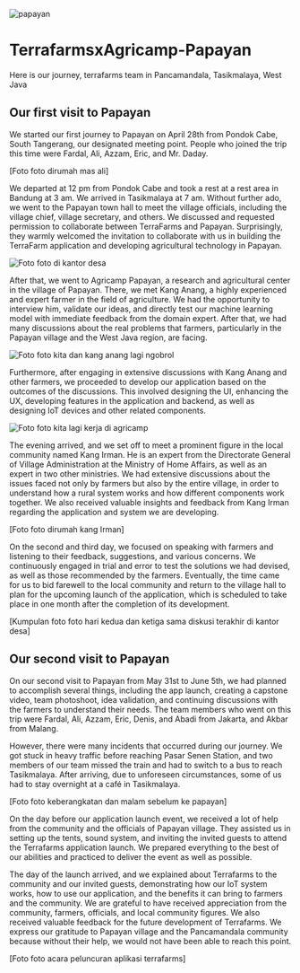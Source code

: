 
 ![papayan](https://github.com/Terrafarms/TerrafarmsxAgricamp-Papayan/assets/54931717/71bf9936-bed0-4fbf-ae47-a4eca39704ee)

# TerrafarmsxAgricamp-Papayan
Here is our journey, terrafarms team in Pancamandala, Tasikmalaya, West Java

## Our first visit to Papayan

We started our first journey to Papayan on April 28th from Pondok Cabe, South Tangerang, our designated meeting point. People who joined the trip this time were Fardal, Ali, Azzam, Eric, and Mr. Daday.

[Foto foto dirumah mas ali]

We departed at 12 pm from Pondok Cabe and took a rest at a rest area in Bandung at 3 am. We arrived in Tasikmalaya at 7 am. Without further ado, we went to the Papayan town hall to meet the village officials, including the village chief, village secretary, and others. We discussed and requested permission to collaborate between TerraFarms and Papayan. Surprisingly, they warmly welcomed the invitation to collaborate with us in building the TerraFarm application and developing agricultural technology in Papayan.

![Foto foto di kantor desa](https://github.com/Terrafarms/TerrafarmsxAgricamp-Papayan/assets/54931717/1e556c5e-465a-4bae-a2fe-a0014863118c)

After that, we went to Agricamp Papayan, a research and agricultural center in the village of Papayan. There, we met Kang Anang, a highly experienced and expert farmer in the field of agriculture. We had the opportunity to interview him, validate our ideas, and directly test our machine learning model with immediate feedback from the domain expert. After that, we had many discussions about the real problems that farmers, particularly in the Papayan village and the West Java region, are facing.

![Foto foto kita dan kang anang lagi ngobrol](https://github.com/Terrafarms/TerrafarmsxAgricamp-Papayan/assets/54931717/63667970-95c8-4067-83ba-38fdedda1288)

Furthermore, after engaging in extensive discussions with Kang Anang and other farmers, we proceeded to develop our application based on the outcomes of the discussions. This involved designing the UI, enhancing the UX, developing features in the application and backend, as well as designing IoT devices and other related components.

![Foto foto kita lagi kerja di agricamp](https://github.com/Terrafarms/TerrafarmsxAgricamp-Papayan/assets/54931717/60e864e8-cd7f-4a57-8e53-4daebd64b989)

The evening arrived, and we set off to meet a prominent figure in the local community named Kang Irman. He is an expert from the Directorate General of Village Administration at the Ministry of Home Affairs, as well as an expert in two other ministries. We had extensive discussions about the issues faced not only by farmers but also by the entire village, in order to understand how a rural system works and how different components work together. We also received valuable insights and feedback from Kang Irman regarding the application and system we are developing.

[Foto foto dirumah kang Irman]

On the second and third day, we focused on speaking with farmers and listening to their feedback, suggestions, and various concerns. We continuously engaged in trial and error to test the solutions we had devised, as well as those recommended by the farmers. Eventually, the time came for us to bid farewell to the local community and return to the village hall to plan for the upcoming launch of the application, which is scheduled to take place in one month after the completion of its development.

[Kumpulan foto foto hari kedua dan ketiga sama diskusi terakhir di kantor desa]

## Our second visit to Papayan

On our second visit to Papayan from May 31st to June 5th, we had planned to accomplish several things, including the app launch, creating a capstone video, team photoshoot, idea validation, and continuing discussions with the farmers to understand their needs. The team members who went on this trip were Fardal, Ali, Azzam, Eric, Denis, and Abadi from Jakarta, and Akbar from Malang.

However, there were many incidents that occurred during our journey. We got stuck in heavy traffic before reaching Pasar Senen Station, and two members of our team missed the train and had to switch to a bus to reach Tasikmalaya. After arriving, due to unforeseen circumstances, some of us had to stay overnight at a café in Tasikmalaya.

[Foto foto keberangkatan dan malam sebelum ke papayan]

On the day before our application launch event, we received a lot of help from the community and the officials of Papayan village. They assisted us in setting up the tents, sound system, and inviting the invited guests to attend the Terrafarms application launch. We prepared everything to the best of our abilities and practiced to deliver the event as well as possible.

The day of the launch arrived, and we explained about Terrafarms to the community and our invited guests, demonstrating how our IoT system works, how to use our application, and the benefits it can bring to farmers and the community. We are grateful to have received appreciation from the community, farmers, officials, and local community figures. We also received valuable feedback for the future development of Terrafarms. We express our gratitude to Papayan village and the Pancamandala community because without their help, we would not have been able to reach this point.

[Foto foto acara peluncuran aplikasi terrafarms]
